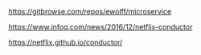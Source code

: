 https://gitbrowse.com/repos/ewolff/microservice


https://www.infoq.com/news/2016/12/netflix-conductor

https://netflix.github.io/conductor/